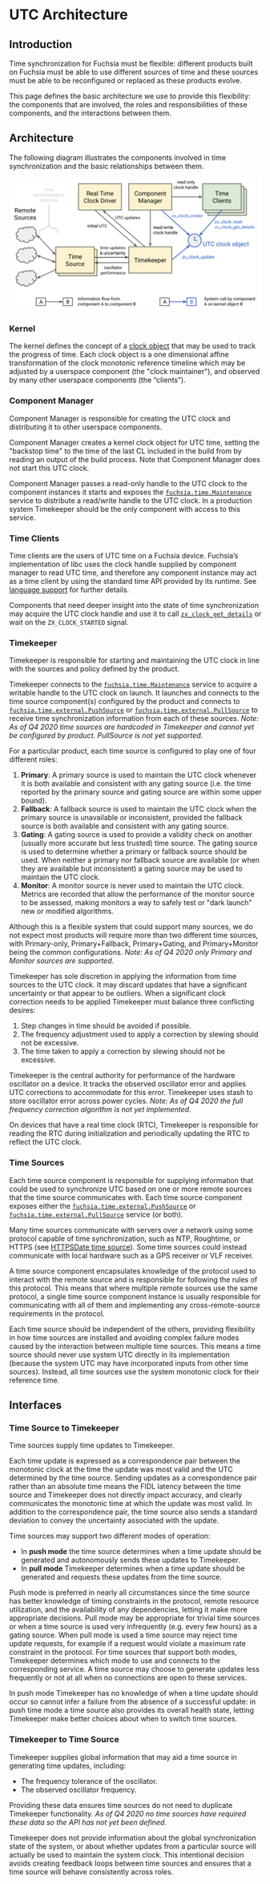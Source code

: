 # UTC Architecture

## Introduction

Time synchronization for Fuchsia must be flexible: different products built on
Fuchsia must be able to use different sources of time and these sources must be
able to be reconfigured or replaced as these products evolve.

This page defines the basic architecture we use to provide this flexibility: the
components that are involved, the roles and responsibilities of these
components, and the interactions between them.

## Architecture

The following diagram illustrates the components involved in time
synchronization and the basic relationships between them.

![This figure shows the Fuchsia UTC architecture.](images/utc_architecture.png)

### Kernel

The kernel defines the concept of a
[clock object](/docs/reference/kernel_objects/clock.md) that may be used to
track the progress of time. Each clock object is a one dimensional affine
transformation of the clock monotonic reference timeline which may be adjusted
by a userspace component (the "clock maintainer"), and observed by many other
userspace components (the “clients”).

### Component Manager

Component Manager is responsible for creating the UTC clock and distributing it
to other userspace components.

Component Manager creates a kernel clock object for UTC time, setting the
"backstop time" to the time of the last CL included in the build from by reading
an output of the build process. Note that Component Manager does not start this
UTC clock.

Component Manager passes a read-only handle to the UTC clock to the component
instances it starts and exposes the
[`fuchsia.time.Maintenance`](https://fuchsia.dev/reference/fidl/fuchsia.time#Maintenance)
service to distribute a read/write handle to the UTC clock. In a production
system Timekeeper should be the only component with access to this service.

### Time Clients

Time clients are the users of UTC time on a Fuchsia device. Fuchsia’s
implementation of libc uses the clock handle supplied by component manager to
read UTC time, and therefore any component instance may act as a time client by
using the standard time API provided by its runtime. See
[language support](../language_support.md) for further details.

Components that need deeper insight into the state of time synchronization may
acquire the UTC clock handle and use it to call
[`zx_clock_get_details`](/docs/reference/syscalls/clock_get_details.md) or wait
on the `ZX_CLOCK_STARTED` signal.

### Timekeeper

Timekeeper is responsible for starting and maintaining the
UTC clock in line with the sources and policy defined by the product.

Timekeeper connects to the
[`fuchsia.time.Maintenance`](https://fuchsia.dev/reference/fidl/fuchsia.time#Maintenance)
service to acquire a writable handle to the UTC clock on launch. It launches and
connects to the time source component(s) configured by the product and connects
to
[`fuchsia.time.external.PushSource`](https://fuchsia.dev/reference/fidl/fuchsia.time.external#PushSource)
or
[`fuchsia.time.external.PullSource`](https://fuchsia.dev/reference/fidl/fuchsia.time.external#PullSource)
to receive time synchronization information from each of these sources. *Note:
As of Q4 2020 time sources are hardcoded in Timekeeper and cannot yet be
configured by product. PullSource is not yet supported.*

For a particular product, each time source is configured to play
one of four different roles:

1. **Primary**: A primary source is used to maintain the UTC clock whenever it is
   both available and consistent with any gating source (i.e. the time reported
   by the primary source and gating source are within some upper bound).
2. **Fallback**: A fallback source is used to maintain the UTC clock when the
   primary source is unavailable or inconsistent, provided the fallback source
   is both available and consistent with any gating source.
3. **Gating**: A gating source is used to provide a validity check on another
   (usually more accurate but less trusted) time source. The gating source is
   used to determine whether a primary or fallback source should be used. When
   neither a primary nor fallback source are available (or when they are
   available but inconsistent) a gating source may be used to maintain the UTC
   clock.
4. **Monitor**: A monitor source is never used to maintain the UTC clock.
   Metrics are recorded that allow the performance of the monitor source to be
   assessed, making monitors a way to safely test or "dark launch" new or
   modified algorithms.

Although this is a flexible system that could support many sources, we do not
expect most products will require more than two different time sources, with
Primary-only, Primary+Fallback, Primary+Gating, and Primary+Monitor being the
common configurations. *Note: As of Q4 2020 only Primary and Monitor sources
are supported*.

Timekeeper has sole discretion in applying the information from time sources to
the UTC clock. It may discard updates that have a significant uncertainty or
that appear to be outliers. When a significant clock correction needs to be
applied Timekeeper must balance three conflicting desires:

1. Step changes in time should be avoided if possible.
2. The frequency adjustment used to apply a correction by slewing should not be
   excessive.
3. The time taken to apply a correction by slewing should not be excessive.

Timekeeper is the central authority for performance of the hardware oscillator
on a device. It tracks the observed oscillator error and applies UTC corrections
to accommodate for this error. Timekeeper uses stash to store oscillator error
across power cycles. *Note: As of Q4 2020 the full frequency correction
algorithm is not yet implemented*.

On devices that have a real time clock (RTC), Timekeeper is responsible for
reading the RTC during initialization and periodically updating the RTC to
reflect the UTC clock.

### Time Sources

Each time source component is responsible for supplying information that
could be used to synchronize UTC based on one or more remote sources that the
time source communicates with. Each time source component exposes either the
[`fuchsia.time.external.PushSource`](https://fuchsia.dev/reference/fidl/fuchsia.time.external#PushSource)
or
[`fuchsia.time.external.PullSource`](https://fuchsia.dev/reference/fidl/fuchsia.time.external#PullSource)
service (or both).

Many time sources communicate with servers over a network using some protocol
capable of time synchronization, such as NTP, Roughtime, or HTTPS (see
[HTTPSDate time source](/src/sys/time/httpsdate_time_source)). Some time sources
could instead communicate with local hardware such as a GPS receiver or VLF
receiver.

A time source component encapsulates knowledge of the
protocol used to interact with the remote source and is responsible for
following the rules of this protocol. This means that where multiple remote
sources use the same protocol, a single time source component instance is
usually responsible for communicating with all of them and implementing any
cross-remote-source requirements in the protocol.

Each time source should be independent of the others, providing flexibility in
how time sources are installed and avoiding complex failure modes caused by the
interaction between multiple time sources. This means a time source should never
use system UTC directly in its implementation (because the system UTC may have
incorporated inputs from other time sources). Instead, all time sources use the
system monotonic clock for their reference time.

## Interfaces

### Time Source to Timekeeper

Time sources supply time updates to Timekeeper.

Each time update is expressed as a correspondence pair between the monotonic
clock at the time the update was most valid and the UTC determined by the
time source. Sending updates as a correspondence pair rather than an absolute
time means the FIDL latency between the time source and Timekeeper does not
directly impact accuracy, and clearly communicates the monotonic time at which
the update was most valid. In addition to the correspondence pair, the time
source also sends a standard deviation to convey the uncertainty associated
with the update.

Time sources may support two different modes of operation:

* In **push mode** the time source determines when a time update should be
  generated and autonomously sends these updates to Timekeeper.
* In **pull mode** Timekeeper determines when a time update should be generated
  and requests these updates from the time source.

Push mode is preferred in nearly all circumstances since the time source has
better knowledge of timing constraints in the protocol, remote resource
utilization, and the availability of any dependencies, letting it make more
appropriate decisions. Pull mode may be appropriate for trivial time sources or
when a time source is used very infrequently (e.g. every few hours) as a gating
source. When pull mode is used a time source may reject time update requests,
for example if a request would violate a maximum rate constraint in the
protocol. For time sources that support both modes, Timekeeper determines which
mode to use and connects to the corresponding service. A time source may choose
to generate updates less frequently or not at all when no connections are open
to these services.

In push mode Timekeeper has no knowledge of when a time update should occur so
cannot infer a failure from the absence of a successful update: in push time
mode a time source also provides its overall health state, letting Timekeeper
make better choices about when to switch time sources.

### Timekeeper to Time Source

Timekeeper supplies global information that may aid a time source in generating
time updates, including:

* The frequency tolerance of the oscillator.
* The observed oscillator frequency.

Providing these data ensures time sources do not need to duplicate Timekeeper
functionality. *As of Q4 2020 no time sources have required these data so the
API has not yet been defined*.

Timekeeper does not provide information about the global synchronization state
of the system, or about whether updates from a particular source will actually
be used to maintain the system clock. This intentional decision avoids creating
feedback loops between time sources and ensures that a time source will behave
consistently across roles.
